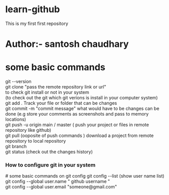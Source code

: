 # learn-github
This is my first first repository 
<br/>
# Author:- santosh chaudhary
# some basic commands 
git --version <br>
git clone "pass the remote repository link or url" <br>
to check git install or not in your system <br>
(to check out the git which git verions is install in your computer system) <br>
git add . Track your file or folder that can be changes  <br>
git commit -m "commit message" what would have to be changes can be done (e.g store your comments as screenshots and pass to memory locations) <br>
git push -u origin main / master ( push your project or files in remote repository like github)  <br>
git pull (ooposite of push commands ) download a project from remote repository to local repository <br>
git branch  <br>
git status (check out the changes history) <br>

<h3>How to configure git in your system </h3> 
# some basic commands on git config 
git config --list (show user name list)  <br>
git config --global user.name " github username "  <br>
git config --global user.email "someone@gmail.com" <br>
